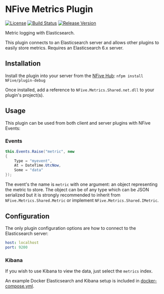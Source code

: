 # NFive Metrics Plugin
[![License](https://img.shields.io/github/license/NFive/plugin-metrics.svg)](LICENSE)
[![Build Status](https://img.shields.io/appveyor/ci/NFive/plugin-metrics/master.svg)](https://ci.appveyor.com/project/NFive/plugin-metrics)
[![Release Version](https://img.shields.io/github/release/NFive/plugin-metrics/all.svg)](https://github.com/NFive/plugin-metrics/releases)

Metric logging with Elasticsearch.

This plugin connects to an Elasticsearch server and allows other plugins to easily store metrics. Requires an Elasticsearch 6.x server.

## Installation
Install the plugin into your server from the [NFive Hub](https://hub.nfive.io/NFive/plugin-debug): `nfpm install NFive/plugin-debug`

Once installed, add a reference to `NFive.Metrics.Shared.net.dll` to your plugin's project(s).

## Usage
This plugin can be used from both client and server plugins with NFive Events:

### Events
```csharp
this.Events.Raise("metric", new
{
    Type = "myevent",
    At = DateTime.UtcNow,
    Some = "data"
});
```

The event's the name is `metric` with one argument: an object representing the metric to store. The object can be of any type which can be JSON serialized but it is strongly recommended to inherit from `NFive.Metrics.Shared.Metric` or implement `NFive.Metrics.Shared.IMetric`.

## Configuration
The only plugin configuration options are how to connect to the Elasticsearch server:

```yml
host: localhost
port: 9200
```

### Kibana
If you wish to use Kibana to view the data, just select the `metrics` index.

An example Docker Elasticsearch and Kibana setup is included in [docker-compose.yml](docker-compose.yml).
